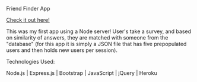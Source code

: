 Friend Finder App

[Check it out here!](https://stark-atoll-94774.herokuapp.com/)

This was my first app using a Node server! User's take a survey, and based on similarity of answers, they are matched with someone from the "database" (for this app it is simply a JSON file that has five prepopulated users and then holds new users per session). 

Technologies Used: 

Node.js | Express.js | Bootstrap | JavaScript | jQuery | Heroku
